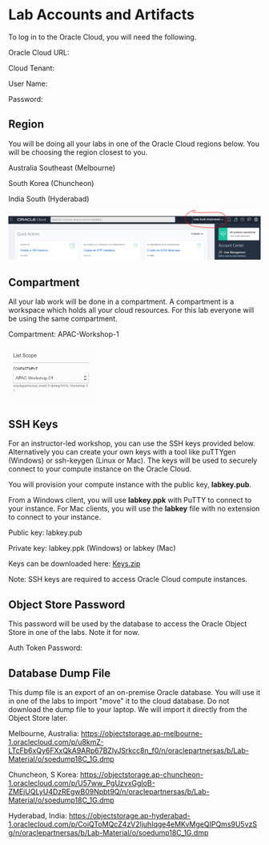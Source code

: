 # **Lab Accounts** and Artifacts

To log in to the Oracle Cloud, you will need the following.

Oracle Cloud URL:  

Cloud Tenant:  

User Name:  

Password:  



## Region

You will be doing all your labs in one of the Oracle Cloud regions below.  You will be choosing the region closest to you.

Australia Southeast (Melbourne)

South Korea (Chuncheon)

India South (Hyderabad)

<img src="./images/region.PNG" style="zoom:50%;" />



## Compartment

All your lab work will be done in a compartment.  A compartment is a workspace which holds all your cloud resources.   For this lab everyone will be using the same compartment.  

Compartment:  APAC-Workshop-1

<img src="./images/compartment.PNG" style="zoom:50%;" />

## SSH Keys

For an instructor-led workshop, you can use the SSH keys provided below.   Alternatively you can create your own keys with a tool like puTTYgen (Windows) or ssh-keygen (Linux or Mac).  The keys will be used to securely connect to your compute instance on the Oracle Cloud.   

You will provision your compute instance with the public key, **labkey.pub**.  

From a Windows client, you will use **labkey.ppk** with PuTTY to connect to your instance.  For Mac clients, you will use the **labkey** file with no extension to connect to your instance. 

Public key:  labkey.pub

Private key: labkey.ppk (Windows) or labkey (Mac)

Keys can be downloaded here:  [Keys.zip](https://objectstorage.ap-melbourne-1.oraclecloud.com/p/d7FssGukRXuKSk9kqInN556f2W6zi_j2uaNREPRvc8I/n/oraclepartnersas/b/Lab-Material/o/Keys.zip)



Note: SSH keys are required to access Oracle Cloud compute instances.  



## Object Store Password

This password will be used by the database to access the Oracle Object Store in one of the labs.  Note it for now.

Auth Token Password:  



## Database Dump File

This dump file is an export of an on-premise Oracle database.  You will use it in one of the labs to import "move" it to the cloud database.  Do not download the dump file to your laptop.  We will import it directly from the Object Store later.

Melbourne, Australia: https://objectstorage.ap-melbourne-1.oraclecloud.com/p/u8kmZ-LTcFb6xQy6FXxQkA9ARp67BZlyJSrkcc8n_f0/n/oraclepartnersas/b/Lab-Material/o/soedump18C_1G.dmp

Chuncheon, S Korea: https://objectstorage.ap-chuncheon-1.oraclecloud.com/p/U57ww_PgUzvxGgIoB-ZMEjUQLyU4DzREgwB09Npbt9Q/n/oraclepartnersas/b/Lab-Material/o/soedump18C_1G.dmp

Hyderabad, India: https://objectstorage.ap-hyderabad-1.oraclecloud.com/p/CoiQToMQcZ4zV2ljuhIqge4eMKvMgeQIPQms9U5vzSg/n/oraclepartnersas/b/Lab-Material/o/soedump18C_1G.dmp

